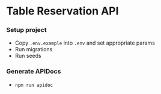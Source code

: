 # Table Reservation API

### Setup project

* Copy `.env.example` into `.env` and set appropriate params
* Run migrations 
* Run seeds


### Generate APIDocs
* `npm run apidoc`
